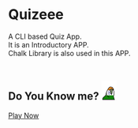 # Quizeee
A CLI based Quiz App.  
It is an Introductory APP.   
Chalk Library is also used in this APP.  
<br/>
 <h2>Do You Know me? <img src="https://raw.githubusercontent.com/ItsAnunesS/ItsAnunesS/master/src/img/parrots/flags/indiaparrot.gif" width="30" height="40"/></h2>   
 <a  href="https://replit.com/@VishalSingla56/Quizeee?embed=1&output=1#index.js   
 " class="button">Play Now</a>

